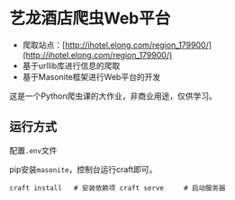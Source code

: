 # 艺龙酒店爬虫Web平台
- 爬取站点：[http://ihotel.elong.com/region_179900/](http://ihotel.elong.com/region_179900/)
- 基于urllib库进行信息的爬取
- 基于Masonite框架进行Web平台的开发

这是一个Python爬虫课的大作业，非商业用途，仅供学习。

## 运行方式
配置`.env`文件

pip安装`masonite`，控制台运行craft即可。

`
craft install   # 安装依赖项
craft serve     # 启动服务器
`